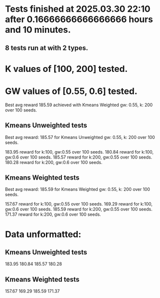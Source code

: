 # Tests finished at 2025.03.30 22:10 after 0.16666666666666666 hours and 10 minutes.
## 8 tests run at with 2 types.
# K values of [100, 200] tested.
# GW values of [0.55, 0.6] tested.

Best avg reward 185.59 achieved with Kmeans Weighted gw: 0.55, k: 200 over 100 seeds.


## Kmeans Unweighted tests
Best avg reward: 185.57 for Kmeans Unweighted gw: 0.55, k: 200 over 100 seeds.

183.95 reward for k:100, gw:0.55 over 100 seeds.
180.84 reward for k:100, gw:0.6 over 100 seeds.
185.57 reward for k:200, gw:0.55 over 100 seeds.
180.28 reward for k:200, gw:0.6 over 100 seeds.

## Kmeans Weighted tests
Best avg reward: 185.59 for Kmeans Weighted gw: 0.55, k: 200 over 100 seeds.

157.67 reward for k:100, gw:0.55 over 100 seeds.
169.29 reward for k:100, gw:0.6 over 100 seeds.
185.59 reward for k:200, gw:0.55 over 100 seeds.
171.37 reward for k:200, gw:0.6 over 100 seeds.

# Data unformatted:



## Kmeans Unweighted tests
183.95
180.84
185.57
180.28

## Kmeans Weighted tests
157.67
169.29
185.59
171.37
